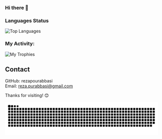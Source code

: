### Hi there 👋

### Languages Status

![Top Languages](https://github-readme-stats.vercel.app/api/top-langs/?username=rezapourabbasi&theme=react)

<h3 align="left">My Activity:</h3>

![My Trophies](https://github-profile-trophy.vercel.app/?username=rezapourabbasi)


## Contact

GitHub: rezapourabbasi
<br>
Email: reza.purabbasi@gmail.com


Thanks for visiting! 😊

<p align="center">
<img src="https://github.com/Platane/snk/raw/output/github-contribution-grid-snake.svg" alt="e" style="max-width: 100%;">
</p>
